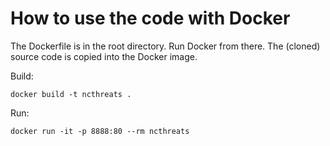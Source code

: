# How to use the code with Docker

The Dockerfile is in the root directory. Run Docker from there.
The (cloned) source code is copied into the Docker image.

Build:

```
docker build -t ncthreats .
```

Run:

```
docker run -it -p 8888:80 --rm ncthreats
```
